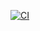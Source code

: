 [![CI](https://github.com/Radisovik/ampy/actions/workflows/main.yml/badge.svg)](https://github.com/Radisovik/ampy/actions/workflows/main.yml)
